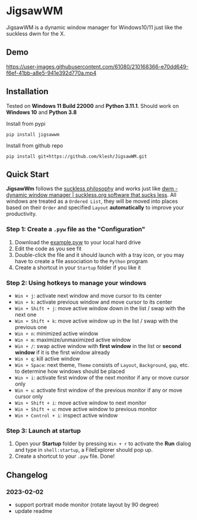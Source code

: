 # JigsawWM

JigsawWM is a dynamic window manager for Windows10/11 just like the suckless dwm for the X.

## Demo

https://user-images.githubusercontent.com/61080/210168366-e70dd649-f6ef-41bb-a8e5-941e392d770a.mp4

## Installation

Tested on **Windows 11 Build 22000** and **Python 3.11.1**.
Should work on **Windows 10** and **Python 3.8**


Install from pypi
```
pip install jigsawwm
```

Install from github repo
```
pip install git+https://github.com/klesh/JigsawWM.git
```

## Quick Start

**JigsawWm** follows the [suckless philosophy](https://suckless.org/philosophy/) and works just like [dwm - dynamic window manager | suckless.org software that sucks less](https://dwm.suckless.org/). All windows are treated as a `Ordered List`, they will be moved into places based on their `Order` and specified `Layout` **automatically** to improve your productivity.


### Step 1: Create a `.pyw` file as the "Configuration"

1. Download the [example.pyw](example.pyw) to your local hard drive
2. Edit the code as you see fit
3. Double-click the file and it should launch with a tray icon, or you may have to create a file association to the `Python` program
4. Create a shortcut in your `Startup` folder if you like it

### Step 2: Using hotkeys to manage your windows

- `Win + j`: activate next window and move cursor to its center
- `Win + k`: activate previous window and move cursor to its center
- `Win + Shift + j`: move active window down in the list / swap with the next one
- `Win + Shift + k`: move active window up in the list / swap with the previous one
- `Win + n`: minimized active window
- `Win + m`: maximize/unmaximized active window
- `Win + /`: swap active window with **first window** in the list or **second window** if it is the first window already
- `Win + q`: kill active window
- `Win + Space`: next theme, `Theme` consists of `Layout`, `Background`, `gap`, etc. to determine how windows should be placed
- `Win + i`: activate first window of the next monitor if any or move cursor only
- `Win + u`: activate first window of the previous monitor if any or move cursor only
- `Win + Shift + i`: move active window to next monitor
- `Win + Shift + u`: move active window to previous monitor
- `Win + Control + i`: inspect active window

### Step 3: Launch at startup

1. Open your **Startup** folder by pressing `Win + r` to activate the **Run** dialog and type in `shell:startup`, a FileExplorer should pop up.
2. Create a shortcut to your `.pyw` file. Done!


## Changelog

### 2023-02-02

- support portrait mode monitor (rotate layout by 90 degree)
- update readme